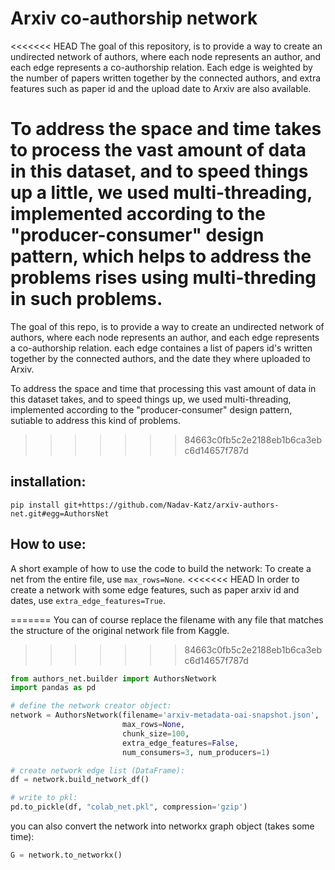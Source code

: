 # Arxiv co-authorship network
<<<<<<< HEAD
The goal of this repository, is to provide a way to create an undirected network of authors, where each node represents an author, and each edge represents a co-authorship relation. Each edge is weighted by the number of papers written together by the connected authors, and extra features such as paper id and the upload date to Arxiv are also available. 

To address the space and time takes to process the vast amount of data in this dataset, and to speed things up a little, we used multi-threading, implemented according to the "producer-consumer" design pattern, which helps to address the problems rises using multi-threding in such problems.
=======
The goal of this repo, is to provide a way to create an undirected network of authors, where each
node represents an author, and each edge represents a co-authorship relation. each edge containes a list of papers id's written together by the connected authors, and the date they where uploaded to Arxiv. 

To address the space and time that processing this vast amount of data in this dataset takes, and to speed things up, we used multi-threading, implemented according to the "producer-consumer" design pattern, sutiable to address this kind of problems.
>>>>>>> 84663c0fb5c2e2188eb1b6ca3ebc6d14657f787d
 
## installation:
```
pip install git+https://github.com/Nadav-Katz/arxiv-authors-net.git#egg=AuthorsNet
```

## How to use:
A short example of how to use the code to build the network:
To create a net from the entire file, use `max_rows=None`.
<<<<<<< HEAD
In order to create a network with some edge features, such as paper arxiv id and dates, use `extra_edge_features=True`.

=======
You can of course replace the filename with any file that matches the structure of the original network file from Kaggle.
>>>>>>> 84663c0fb5c2e2188eb1b6ca3ebc6d14657f787d
```python
from authors_net.builder import AuthorsNetwork
import pandas as pd 

# define the network creator object:
network = AuthorsNetwork(filename='arxiv-metadata-oai-snapshot.json', 
                         max_rows=None,
                         chunk_size=100,
                         extra_edge_features=False, 
                         num_consumers=3, num_producers=1)

# create network edge list (DataFrame):
df = network.build_network_df()

# write to pkl:
pd.to_pickle(df, "colab_net.pkl", compression='gzip')
```

you can also convert the network into networkx graph object (takes some time):

```python
G = network.to_networkx()
```
